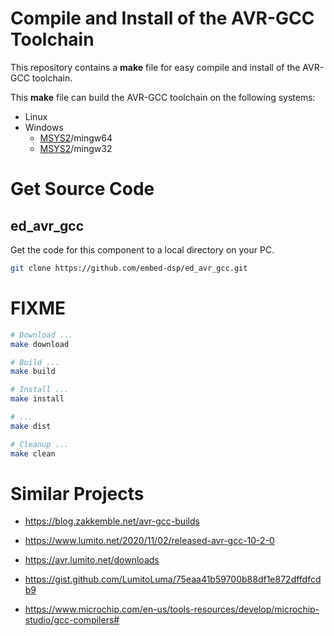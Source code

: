 
# Compile and Install of the AVR-GCC Toolchain

This repository contains a **make** file for easy compile and install of the AVR-GCC toolchain.

This **make** file can build the AVR-GCC toolchain on the following systems:
* Linux
* Windows
    * [MSYS2](https://www.msys2.org)/mingw64
    * [MSYS2](https://www.msys2.org)/mingw32

# Get Source Code

## ed_avr_gcc
Get the code for this component to a local directory on your PC.

```bash
git clone https://github.com/embed-dsp/ed_avr_gcc.git
```


# FIXME

```bash
# Download ...
make download
```

```bash
# Build ...
make build
```

```bash
# Install ...
make install
```

```bash
# ...
make dist
```

```bash
# Cleanup ...
make clean
```


# Similar Projects

* https://blog.zakkemble.net/avr-gcc-builds

* https://www.lumito.net/2020/11/02/released-avr-gcc-10-2-0
* https://avr.lumito.net/downloads
* https://gist.github.com/LumitoLuma/75eaa41b59700b88df1e872dffdfcdb9

* https://www.microchip.com/en-us/tools-resources/develop/microchip-studio/gcc-compilers#
